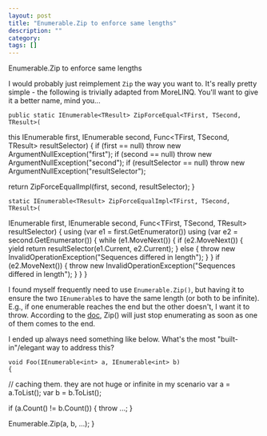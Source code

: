 ```yaml
---
layout: post
title: "Enumerable.Zip to enforce same lengths"
description: ""
category:
tags: []
---
```


Enumerable.Zip to enforce same lengths


I would probably just reimplement `Zip` the way you want to. It's really pretty simple - the following is trivially adapted from MoreLINQ. You'll want to give it a better name, mind you...

    public static IEnumerable<TResult> ZipForceEqual<TFirst, TSecond, TResult>(
  this IEnumerable<TFirst> first,
  IEnumerable<TSecond> second,
  Func<TFirst, TSecond, TResult> resultSelector)
    {
  if (first == null) throw new ArgumentNullException("first");
  if (second == null) throw new ArgumentNullException("second");
  if (resultSelector == null) throw new ArgumentNullException("resultSelector");
    
    
  return ZipForceEqualImpl(first, second, resultSelector);
    }
    
    
    static IEnumerable<TResult> ZipForceEqualImpl<TFirst, TSecond, TResult>(
  IEnumerable<TFirst> first,
  IEnumerable<TSecond> second,
  Func<TFirst, TSecond, TResult> resultSelector)
    {
  using (var e1 = first.GetEnumerator())
  using (var e2 = second.GetEnumerator())
  {
      while (e1.MoveNext())
      {
          if (e2.MoveNext())
          {
              yield return resultSelector(e1.Current, e2.Current);
          }
          else
          {
              throw new InvalidOperationException("Sequences differed in length");
          }
      }
      if (e2.MoveNext())
      {
          throw new InvalidOperationException("Sequences differed in length");
      }
  }
    }


I found myself frequently need to use `Enumerable.Zip()`, but having it to ensure the two `IEnumerable`s to have the same length (or both to be infinite). E.g., if one enumerable reaches the end but the other doesn't, I want it to throw. According to the [doc](https://msdn.microsoft.com/en-us/library/vstudio/dd267698%28v=vs.100%29.aspx), Zip() will just stop enumerating as soon as one of them comes to the end.

I ended up always need something like below. What's the most "built-in"/elegant way to address this?

    void Foo(IEnumerable<int> a, IEnumerable<int> b)
    {
  // caching them. they are not huge or infinite in my scenario
  var a = a.ToList();
  var b = b.ToList();
    
    
  if (a.Count() != b.Count())
  {
      throw ...;
  }
    
    
  Enumerable.Zip(a, b, ...);
    }


